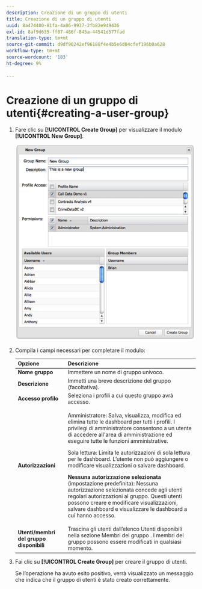 ```yaml
---
description: Creazione di un gruppo di utenti
title: Creazione di un gruppo di utenti
uuid: 8a474480-81fa-4a86-9937-2fb82e949436
exl-id: 8af9d635-ff07-486f-845a-44541d577fad
translation-type: tm+mt
source-git-commit: d9df90242ef96188f4e4b5e6d04cfef196b0a628
workflow-type: tm+mt
source-wordcount: '183'
ht-degree: 9%

---
```


# Creazione di un gruppo di utenti{#creating-a-user-group}

1. Fare clic su **[!UICONTROL Create Group]** per visualizzare il modulo **[!UICONTROL New Group]**.

   ![](assets/create_user_group.png)

1. Compila i campi necessari per completare il modulo:

   <table id="choicetable_3AE53AAC8A07471394EA993917B6AE33"> 
    <thead class="chhead sthead"> 
    <th class="choptionhd"> Opzione</th> 
    <th class="chdeschd"> Descrizione</th> 
    </thead> 
    <tr class="chrow strow"> 
    <td class="choption"><strong>Nome gruppo</strong></td> 
    <td class="chdesc stentry"> Immettere un nome di gruppo univoco.</td> 
    </tr> 
    <tr class="chrow strow"> 
    <td class="choption"><strong>Descrizione</strong></td> 
    <td class="chdesc stentry"> Immetti una breve descrizione del gruppo (facoltativa).</td> 
    </tr> 
    <tr class="chrow strow"> 
    <td class="choption"><strong>Accesso profilo</strong></td> 
    <td class="chdesc stentry"> Seleziona i profili a cui questo gruppo avrà accesso.</td> 
    </tr> 
    <tr class="chrow strow"> 
    <td class="choption"><strong>Autorizzazioni</strong></td> 
    <td class="chdesc stentry"> <p> <span class="uicontrol"> Amministratore</span>: Salva, visualizza, modifica ed elimina tutte le dashboard per tutti i profili. I privilegi di amministratore consentono a un utente di accedere all'area di amministrazione ed eseguire tutte le funzioni amministrative. </p> <p> <span class="uicontrol"> Sola</span> lettura: Limita le autorizzazioni di sola lettura per le dashboard. L’utente non può aggiungere o modificare visualizzazioni o salvare dashboard. </p> <p> <b>Nessuna autorizzazione selezionata  </b>(impostazione predefinita): Nessuna autorizzazione selezionata concede agli utenti regolari autorizzazioni al gruppo. Questi utenti possono creare e modificare visualizzazioni, salvare dashboard e visualizzare le dashboard a cui hanno accesso. </p> </td> 
    </tr> 
    <tr class="chrow strow"> 
    <td class="choption"><strong>Utenti/membri del gruppo disponibili</strong></td> 
    <td class="chdesc stentry">Trascina gli utenti dall’elenco <span class="uicontrol"> Utenti disponibili</span> nella sezione <span class="uicontrol"> Membri del gruppo </span>. I membri del gruppo possono essere modificati in qualsiasi momento. </td> 
    </tr> 
    </table>

1. Fai clic su **[!UICONTROL Create Group]** per creare il gruppo di utenti.

   Se l’operazione ha avuto esito positivo, verrà visualizzato un messaggio che indica che il gruppo di utenti è stato creato correttamente.
